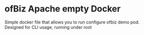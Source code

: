 # ofBiz Apache empty Docker 

Simple docker file that allows you to run configure ofbiz demo pod. Designed for CLI usage, running under root

